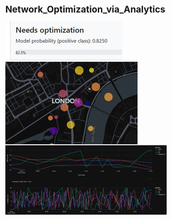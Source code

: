# Network_Optimization_via_Analytics

<img src="1.png"></img>
<img src="3.png"></img>
<img src="2.png"></img>
